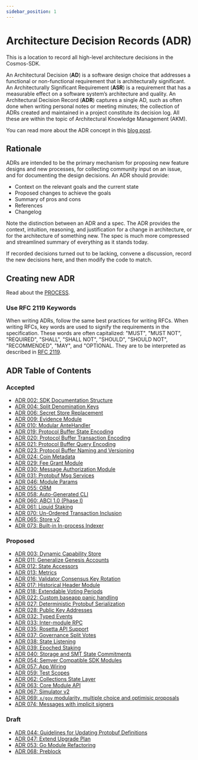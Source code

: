 ```yaml
---
sidebar_position: 1
---
```


# Architecture Decision Records (ADR)

This is a location to record all high-level architecture decisions in the Cosmos-SDK.

An Architectural Decision (**AD**) is a software design choice that addresses a functional or non-functional requirement that is architecturally significant.
An Architecturally Significant Requirement (**ASR**) is a requirement that has a measurable effect on a software system’s architecture and quality.
An Architectural Decision Record (**ADR**) captures a single AD, such as often done when writing personal notes or meeting minutes; the collection of ADRs created and maintained in a project constitute its decision log. All these are within the topic of Architectural Knowledge Management (AKM).

You can read more about the ADR concept in this [blog post](https://product.reverb.com/documenting-architecture-decisions-the-reverb-way-a3563bb24bd0#.78xhdix6t).

## Rationale

ADRs are intended to be the primary mechanism for proposing new feature designs and new processes, for collecting community input on an issue, and for documenting the design decisions.
An ADR should provide:

* Context on the relevant goals and the current state
* Proposed changes to achieve the goals
* Summary of pros and cons
* References
* Changelog

Note the distinction between an ADR and a spec. The ADR provides the context, intuition, reasoning, and
justification for a change in architecture, or for the architecture of something
new. The spec is much more compressed and streamlined summary of everything as
it stands today.

If recorded decisions turned out to be lacking, convene a discussion, record the new decisions here, and then modify the code to match.

## Creating new ADR

Read about the [PROCESS](./PROCESS.md).

### Use RFC 2119 Keywords

When writing ADRs, follow the same best practices for writing RFCs. When writing RFCs, key words are used to signify the requirements in the specification. These words are often capitalized: "MUST", "MUST NOT", "REQUIRED", "SHALL", "SHALL NOT", "SHOULD", "SHOULD NOT", "RECOMMENDED", "MAY", and "OPTIONAL. They are to be interpreted as described in [RFC 2119](https://datatracker.ietf.org/doc/html/rfc2119).

## ADR Table of Contents

### Accepted

* [ADR 002: SDK Documentation Structure](./adr-002-docs-structure.md)
* [ADR 004: Split Denomination Keys](./adr-004-split-denomination-keys.md)
* [ADR 006: Secret Store Replacement](./adr-006-secret-store-replacement.md)
* [ADR 009: Evidence Module](./adr-009-evidence-module.md)
* [ADR 010: Modular AnteHandler](./adr-010-modular-antehandler.md)
* [ADR 019: Protocol Buffer State Encoding](./adr-019-protobuf-state-encoding.md)
* [ADR 020: Protocol Buffer Transaction Encoding](./adr-020-protobuf-transaction-encoding.md)
* [ADR 021: Protocol Buffer Query Encoding](./adr-021-protobuf-query-encoding.md)
* [ADR 023: Protocol Buffer Naming and Versioning](./adr-023-protobuf-naming.md)
* [ADR 024: Coin Metadata](./adr-024-coin-metadata.md)
* [ADR 029: Fee Grant Module](./adr-029-fee-grant-module.md)
* [ADR 030: Message Authorization Module](./adr-030-authz-module.md)
* [ADR 031: Protobuf Msg Services](./adr-031-msg-service.md)
* [ADR 046: Module Params](./adr-046-module-params.md)
* [ADR 055: ORM](./adr-055-orm.md)
* [ADR 058: Auto-Generated CLI](./adr-058-auto-generated-cli.md)
* [ADR 060: ABCI 1.0 (Phase I)](adr-060-abci-1.0.md)
* [ADR 061: Liquid Staking](./adr-061-liquid-staking.md)
* [ADR 070: Un-Ordered Transaction Inclusion](./adr-070-unordered-transactions.md)
* [ADR 065: Store v2](./adr-065-store-v2.md)
* [ADR 073: Built-in In-process Indexer](./adr-073-indexer.md)

### Proposed

* [ADR 003: Dynamic Capability Store](./adr-003-dynamic-capability-store.md)
* [ADR 011: Generalize Genesis Accounts](./adr-011-generalize-genesis-accounts.md)
* [ADR 012: State Accessors](./adr-012-state-accessors.md)
* [ADR 013: Metrics](./adr-013-metrics.md)
* [ADR 016: Validator Consensus Key Rotation](./adr-016-validator-consensus-key-rotation.md)
* [ADR 017: Historical Header Module](./adr-017-historical-header-module.md)
* [ADR 018: Extendable Voting Periods](./adr-018-extendable-voting-period.md)
* [ADR 022: Custom baseapp panic handling](./adr-022-custom-panic-handling.md)
* [ADR 027: Deterministic Protobuf Serialization](./adr-027-deterministic-protobuf-serialization.md)
* [ADR 028: Public Key Addresses](./adr-028-public-key-addresses.md)
* [ADR 032: Typed Events](./adr-032-typed-events.md)
* [ADR 033: Inter-module RPC](./adr-033-protobuf-inter-module-comm.md)
* [ADR 035: Rosetta API Support](./adr-035-rosetta-api-support.md)
* [ADR 037: Governance Split Votes](./adr-037-gov-split-vote.md)
* [ADR 038: State Listening](./adr-038-state-listening.md)
* [ADR 039: Epoched Staking](./adr-039-epoched-staking.md)
* [ADR 040: Storage and SMT State Commitments](./adr-040-storage-and-smt-state-commitments.md)
* [ADR 054: Semver Compatible SDK Modules](./adr-054-semver-compatible-modules.md)
* [ADR 057: App Wiring](./adr-057-app-wiring.md)
* [ADR 059: Test Scopes](./adr-059-test-scopes.md)
* [ADR 062: Collections State Layer](./adr-062-collections-state-layer.md)
* [ADR 063: Core Module API](./adr-063-core-module-api.md)
* [ADR 067: Simulator v2](./adr-067-simulator-v2.md)
* [ADR 069: `x/gov` modularity, multiple choice and optimisic proposals](./adr-069-gov-improvements.md)
* [ADR 074: Messages with implicit signers](./adr-074-implicit-msg-signers.md)

### Draft

* [ADR 044: Guidelines for Updating Protobuf Definitions](./adr-044-protobuf-updates-guidelines.md)
* [ADR 047: Extend Upgrade Plan](./adr-047-extend-upgrade-plan.md)
* [ADR 053: Go Module Refactoring](./adr-053-go-module-refactoring.md)
* [ADR 068: Preblock](./adr-068-preblock.md)
